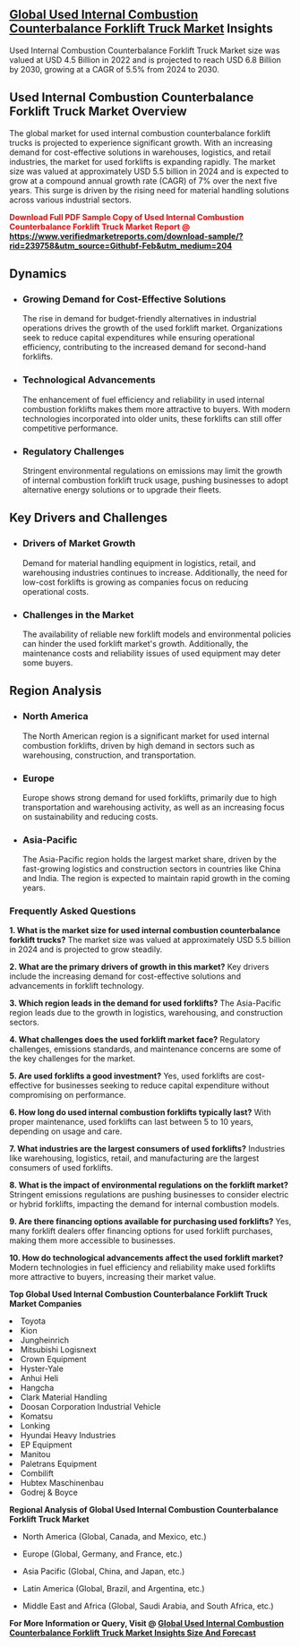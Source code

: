 <h2><a href="https://www.verifiedmarketreports.com/download-sample/?rid=239758&amp;utm_source=Githubf&amp;utm_medium=204" target="_blank">Global Used Internal Combustion Counterbalance Forklift Truck Market</a> Insights</h2><p>Used Internal Combustion Counterbalance Forklift Truck Market size was valued at USD 4.5 Billion in 2022 and is projected to reach USD 6.8 Billion by 2030, growing at a CAGR of 5.5% from 2024 to 2030.</p><p> <h2>Used Internal Combustion Counterbalance Forklift Truck Market Overview</h2> <p>The global market for used internal combustion counterbalance forklift trucks is projected to experience significant growth. With an increasing demand for cost-effective solutions in warehouses, logistics, and retail industries, the market for used forklifts is expanding rapidly. The market size was valued at approximately USD 5.5 billion in 2024 and is expected to grow at a compound annual growth rate (CAGR) of 7% over the next five years. This surge is driven by the rising need for material handling solutions across various industrial sectors.</p> <p><strong><p><span class=""><span style="color: #ff0000;"><strong>Download Full PDF Sample Copy of Used Internal Combustion Counterbalance Forklift Truck Market Report</strong> @ </span><a href="https://www.verifiedmarketreports.com/download-sample/?rid=239758&amp;utm_source=Githubf-Feb&amp;utm_medium=204" target="_blank">https://www.verifiedmarketreports.com/download-sample/?rid=239758&amp;utm_source=Githubf-Feb&amp;utm_medium=204</a></span></p></strong></p> <h2>Dynamics</h2> <ul> <li><h3>Growing Demand for Cost-Effective Solutions</h3> The rise in demand for budget-friendly alternatives in industrial operations drives the growth of the used forklift market. Organizations seek to reduce capital expenditures while ensuring operational efficiency, contributing to the increased demand for second-hand forklifts. </li> <li><h3>Technological Advancements</h3> The enhancement of fuel efficiency and reliability in used internal combustion forklifts makes them more attractive to buyers. With modern technologies incorporated into older units, these forklifts can still offer competitive performance. </li> <li><h3>Regulatory Challenges</h3> Stringent environmental regulations on emissions may limit the growth of internal combustion forklift truck usage, pushing businesses to adopt alternative energy solutions or to upgrade their fleets. </li> </ul> <h2>Key Drivers and Challenges</h2> <ul> <li><h3>Drivers of Market Growth</h3> Demand for material handling equipment in logistics, retail, and warehousing industries continues to increase. Additionally, the need for low-cost forklifts is growing as companies focus on reducing operational costs. </li> <li><h3>Challenges in the Market</h3> The availability of reliable new forklift models and environmental policies can hinder the used forklift market's growth. Additionally, the maintenance costs and reliability issues of used equipment may deter some buyers. </li> </ul> <h2>Region Analysis</h2> <ul> <li><h3>North America</h3> The North American region is a significant market for used internal combustion forklifts, driven by high demand in sectors such as warehousing, construction, and transportation. </li> <li><h3>Europe</h3> Europe shows strong demand for used forklifts, primarily due to high transportation and warehousing activity, as well as an increasing focus on sustainability and reducing costs. </li> <li><h3>Asia-Pacific</h3> The Asia-Pacific region holds the largest market share, driven by the fast-growing logistics and construction sectors in countries like China and India. The region is expected to maintain rapid growth in the coming years. </li> </ul> <h3>Frequently Asked Questions</h3> <p><strong>1. What is the market size for used internal combustion counterbalance forklift trucks?</strong> The market size was valued at approximately USD 5.5 billion in 2024 and is projected to grow steadily.</p> <p><strong>2. What are the primary drivers of growth in this market?</strong> Key drivers include the increasing demand for cost-effective solutions and advancements in forklift technology.</p> <p><strong>3. Which region leads in the demand for used forklifts?</strong> The Asia-Pacific region leads due to the growth in logistics, warehousing, and construction sectors.</p> <p><strong>4. What challenges does the used forklift market face?</strong> Regulatory challenges, emissions standards, and maintenance concerns are some of the key challenges for the market.</p> <p><strong>5. Are used forklifts a good investment?</strong> Yes, used forklifts are cost-effective for businesses seeking to reduce capital expenditure without compromising on performance.</p> <p><strong>6. How long do used internal combustion forklifts typically last?</strong> With proper maintenance, used forklifts can last between 5 to 10 years, depending on usage and care.</p> <p><strong>7. What industries are the largest consumers of used forklifts?</strong> Industries like warehousing, logistics, retail, and manufacturing are the largest consumers of used forklifts.</p> <p><strong>8. What is the impact of environmental regulations on the forklift market?</strong> Stringent emissions regulations are pushing businesses to consider electric or hybrid forklifts, impacting the demand for internal combustion models.</p> <p><strong>9. Are there financing options available for purchasing used forklifts?</strong> Yes, many forklift dealers offer financing options for used forklift purchases, making them more accessible to businesses.</p> <p><strong>10. How do technological advancements affect the used forklift market?</strong> Modern technologies in fuel efficiency and reliability make used forklifts more attractive to buyers, increasing their market value.</p> </p><p><strong>Top Global Used Internal Combustion Counterbalance Forklift Truck Market Companies</strong></p><div data-test-id=""><p><li>Toyota</li><li> Kion</li><li> Jungheinrich</li><li> Mitsubishi Logisnext</li><li> Crown Equipment</li><li> Hyster-Yale</li><li> Anhui Heli</li><li> Hangcha</li><li> Clark Material Handling</li><li> Doosan Corporation Industrial Vehicle</li><li> Komatsu</li><li> Lonking</li><li> Hyundai Heavy Industries</li><li> EP Equipment</li><li> Manitou</li><li> Paletrans Equipment</li><li> Combilift</li><li> Hubtex Maschinenbau</li><li> Godrej & Boyce</li></p><div><strong>Regional Analysis of&nbsp;Global Used Internal Combustion Counterbalance Forklift Truck Market</strong></div><ul><li dir="ltr"><p dir="ltr">North America&nbsp;(Global, Canada, and Mexico, etc.)</p></li><li dir="ltr"><p dir="ltr">Europe (Global, Germany, and France, etc.)</p></li><li dir="ltr"><p dir="ltr">Asia Pacific&nbsp;(Global, China, and Japan, etc.)</p></li><li dir="ltr"><p dir="ltr">Latin America&nbsp;(Global, Brazil, and Argentina, etc.)</p></li><li dir="ltr">Middle East and Africa&nbsp;(Global, Saudi Arabia, and South Africa, etc.)</li></ul><p><strong>For More Information or Query, Visit @&nbsp;</strong><strong><a href="https://www.verifiedmarketreports.com/product/used-internal-combustion-counterbalance-forklift-truck-market/?utm_source=Githubf&amp;utm_medium=204" target="_blank">Global Used Internal Combustion Counterbalance Forklift Truck Market Insights Size And Forecast</a></strong></p></div>
